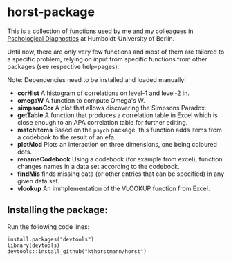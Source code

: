 
<!-- README.md is generated from README.Rmd. Please edit that file -->
horst-package
=============

This is a collection of functions used by me and my colleagues in [Pschological Diagnostics](https://www.psychologie.hu-berlin.de/de/personal/91680294) at Humboldt-University of Berlin.

Until now, there are only very few functions and most of them are tailored to a specific problem, relying on input from specific functions from other packages (see respective help-pages).

Note: Dependencies need to be installed and loaded manually!

-   **corHist** A histogram of correlations on level-1 and level-2 in.
-   **omegaW** A function to compute Omega's W.
-   **simpsonCor** A plot that allows discovering the Simpsons Paradox.
-   **getTable** A function that produces a correlation table in Excel which is close enough to an APA correlation table for further editing.
-   **matchItems** Based on the `psych` package, this function adds items from a codebook to the result of an efa.
-   **plotMod** Plots an interaction on three dimensions, one being coloured dots.
-   **renameCodebook** Using a codebook (for example from excel), function changes names in a data set according to the codebook.
-   **findMis** finds missing data (or other entries that can be specified) in any given data set.
-   **vlookup** An immplementation of the VLOOKUP function from Excel.

Installing the package:
-----------------------

Run the following code lines:

    install.packages("devtools")
    library(devtools)
    devtools::install_github("kthorstmann/horst")
